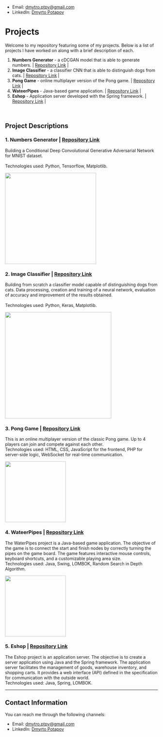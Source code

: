 - Email: dmytro.ptpv@gmail.com
- LinkedIn: [Dmyrto Potapov](https://www.linkedin.com/in/potapov-dm/)
# Projects

Welcome to my repository featuring some of my projects. Below is a list of projects I have worked on along with a brief description of each.

1. **Numbers Generator** - a cDCGAN model that is able to generate numbers. | [Repository Link](https://github.com/potapov-dm/numbers_generation_cDCGAN) |
2. **Image Classifier** - a classifier CNN that is able to distinguish dogs from cats. | [Repository Link](https://github.com/potapov-dm/image-classification-cat-dog/blob/main/image_classification_cat_dog.ipynb) |
3. **Pong Game** - online multiplayer version of the Pong game. | [Repository Link](https://github.com/potapov-dm/pong-game) |
4. **WateerPipes** - Java-based game application. | [Repository Link](https://github.com/Interes-Group/zadanie-2-pipes-d-potapov) | 
5. **Eshop** - Application server developed with the Spring framework. | [Repository Link](https://github.com/Interes-Group/zadanie-3-eshop-d-potapov) |

<br>

## Project Descriptions

### 1. Numbers Generator | [Repository Link](https://github.com/potapov-dm/numbers_generation_cDCGAN)
Building a Conditional Deep Convolutional Generative Adversarial Network for MNIST dataset.  
<br>Technologies used: Python, Tensorflow, Matplotlib.

<img src="https://github.com/potapov-dm/numbers_generation_cDCGAN/assets/49323039/0f767c22-6cf8-4067-b2e9-fcf82e956ae7" height="300">


### 2. Image Classifier | [Repository Link](https://github.com/potapov-dm/image-classification-cat-dog/blob/main/image_classification_cat_dog.ipynb)
Building from scratch a classifier model capable of distinguishing dogs from cats. Data processing, creation and training of a neural network, evaluation of accuracy and improvement of the results obtained.  
<br>Technologies used: Python, Keras, Matplotlib.

<img src="https://github.com/potapov-dm/potapov-dm/assets/49323039/8b99aad1-dd39-49c4-934f-54f2041d9b38" height="350">


### 3. Pong Game | [Repository Link](https://github.com/potapov-dm/pong-game)
This is an online multiplayer version of the classic Pong game. Up to 4 players can join and compete against each other.
<br>Technologies used: HTML, CSS, JavaScript for the frontend, PHP for server-side logic, WebSocket for real-time communication.

<img src="https://github.com/potapov-dm/potapov-dm/assets/49323039/a5f80e5c-c454-403f-a2c7-ab285066943e" height="200">


### 4. WateerPipes | [Repository Link](https://github.com/Interes-Group/zadanie-2-pipes-d-potapov) 
The WaterPipes project is a Java-based game application. The objective of the game is to connect the start and finish nodes by correctly turning the pipes on the game board. The game features interactive mouse controls, keyboard shortcuts, and a customizable playing area size.
<br>Technologies used: Java, Swing, LOMBOK, Random Search in Depth Algorithm.

<img src="https://github.com/potapov-dm/potapov-dm/assets/49323039/bb8cfdf5-4f70-47ac-ab97-5ab3bcc8b5d5" height="200">


### 5. Eshop | [Repository Link](https://github.com/Interes-Group/zadanie-3-eshop-d-potapov) 
The Eshop project is an application server. The objective is to create a server application using Java and the Spring framework. The application server facilitates the management of goods, warehouse inventory, and shopping carts. It provides a web interface (API) defined in the specification for communication with the outside world.
<br>Technologies used: Java, Spring, LOMBOK.


---


## Contact Information

You can reach me through the following channels:

- Email: dmytro.ptpv@gmail.com
- LinkedIn: [Dmyrto Potapov](https://www.linkedin.com/in/potapov-dm/)
<!--
**potapov-dm/potapov-dm** is a ✨ _special_ ✨ repository because its `README.md` (this file) appears on your GitHub profile.

Here are some ideas to get you started:

- 🔭 I’m currently working on ...
- 🌱 I’m currently learning ...
- 👯 I’m looking to collaborate on ...
- 🤔 I’m looking for help with ...
- 💬 Ask me about ...
- 📫 How to reach me: ...
- 😄 Pronouns: ...
- ⚡ Fun fact: ...
-->
